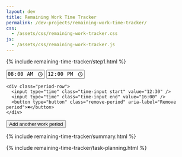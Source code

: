 ```yaml
---
layout: dev
title: Remaining Work Time Tracker
permalink: /dev-projects/remaining-work-time-tracker/
css: 
  - /assets/css/remaining-work-tracker.css
js:  
  - /assets/css/remaining-work-tracker.js
---
```




<div class="workday-tracker">

  {% include remaining-time-tracker/step1.html %} 

  <div id="workday-periods" class="workday-periods" aria-live="polite">
    <div class="period-row">
        <input type="time" class="time-input start" value="08:00" />
        <input type="time" class="time-input end" value="12:00" />
    </div>

    <div class="period-row">
      <input type="time" class="time-input start" value="12:30" />
      <input type="time" class="time-input end" value="16:00" />
      <button type="button" class="remove-period" aria-label="Remove period">✖</button>
    </div>
  </div>

  <button type="button" class="add-period" id="add-period">Add another work period</button>

  {% include remaining-time-tracker/summary.html %} 
</div>

{% include remaining-time-tracker/task-planning.html %} 